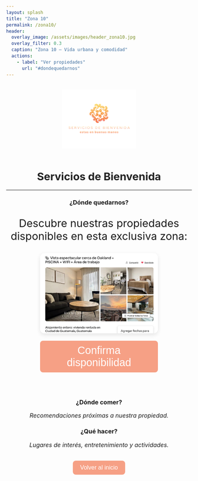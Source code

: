 ```yaml
---
layout: splash
title: "Zona 10"
permalink: /zona10/
header:
  overlay_image: /assets/images/header_zona10.jpg
  overlay_filter: 0.3
  caption: "Zona 10 — Vida urbana y comodidad"
  actions:
    - label: "Ver propiedades"
      url: "#dondequedarnos"
---
```


<!-- Logo y nombre de la empresa -->
<div style="text-align: center; margin-top: 2rem;">
  <img src="/assets/images/logo_servicios_de_bienvenida_web.png" alt="Logo Servicios de Bienvenida" style="height: 160px; margin-bottom: 1rem;">
  <h1 style="font-size: 1.8rem; font-weight: bold; color: #222;">Servicios de Bienvenida</h1>
</div>

---

<div style="text-align: center;">

<h3>¿Dónde quedarnos?</h3>
<p style="font-size: 1.8rem;">Descubre nuestras propiedades disponibles en esta exclusiva zona:</p>

<div style="display: flex; justify-content: center; gap: 40px; flex-wrap: wrap;">
  <div style="max-width: 320px;">
    <img src="/assets/images/zona10_optimized.jpg" alt="Zona 10 - Vista espectacular" style="width: 100%; border-radius: 12px; box-shadow: 0 4px 12px rgba(0,0,0,0.1);">
    <br><br>
    <a href="https://www.airbnb.mx/rooms/1249461738512117875?guests=1&adults=1&s=67&unique_share_id=85f7acfa-eb6f-4211-a707-3e60ac16d535" target="_blank">
      <button style="background-color: #f6a085; color: white; border: none; padding: 10px 20px; border-radius: 8px; font-size: 1.8rem; cursor: pointer;">Confirma disponibilidad</button>
    </a>
  </div>
</div>

<br><br>

<h3>¿Dónde comer?</h3>
<p style="font-style: italic; font-size: 1rem;">Recomendaciones próximas a nuestra propiedad.</p>

<h3>¿Qué hacer?</h3>
<p style="font-style: italic; font-size: 1rem;">Lugares de interés, entretenimiento y actividades.</p>

<br>
<a href="/" style="text-decoration: none;">
  <button style="background-color: #f6a085; color: white; border: none; padding: 10px 20px; border-radius: 8px; font-size: 1rem; cursor: pointer;">Volver al inicio</button>
</a>

</div>

